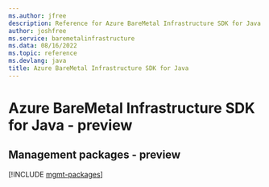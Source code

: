 ```yaml
---
ms.author: jfree
description: Reference for Azure BareMetal Infrastructure SDK for Java
author: joshfree
ms.service: baremetalinfrastructure
ms.data: 08/16/2022
ms.topic: reference
ms.devlang: java
title: Azure BareMetal Infrastructure SDK for Java
---
```

# Azure BareMetal Infrastructure SDK for Java - preview

## Management packages - preview
[!INCLUDE [mgmt-packages](baremetal-infrastructure-mgmt-index.md)]